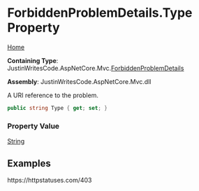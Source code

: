 # ForbiddenProblemDetails\.Type Property

[Home](../../../README.md)

**Containing Type**: JustinWritesCode\.AspNetCore\.Mvc\.[ForbiddenProblemDetails](../README.md)

**Assembly**: JustinWritesCode\.AspNetCore\.Mvc\.dll

  
A URI reference to the problem\.

```csharp
public string Type { get; set; }
```

### Property Value

[String](https://docs.microsoft.com/en-us/dotnet/api/system.string)

## Examples

https://httpstatuses\.com/403